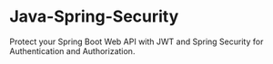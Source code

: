 # Java-Spring-Security
 Protect your Spring Boot Web API with JWT and Spring Security for Authentication and Authorization.
